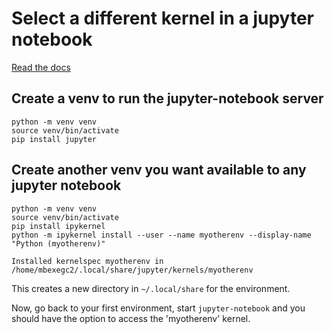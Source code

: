 # Select a different kernel in a jupyter notebook

[Read the docs](https://ipython.readthedocs.io/en/latest/install/kernel_install.html)

## Create a venv to run the jupyter-notebook server

```shell
python -m venv venv
source venv/bin/activate 
pip install jupyter
```

## Create another venv you want available to any jupyter notebook

```shell
python -m venv venv
source venv/bin/activate 
pip install ipykernel
python -m ipykernel install --user --name myotherenv --display-name "Python (myotherenv)"
```

```output
Installed kernelspec myotherenv in /home/mbexegc2/.local/share/jupyter/kernels/myotherenv
```

This creates a new directory in `~/.local/share` for the environment.

Now, go back to your first environment, start `jupyter-notebook`  and you should have the option to access the 'myotherenv' kernel.


